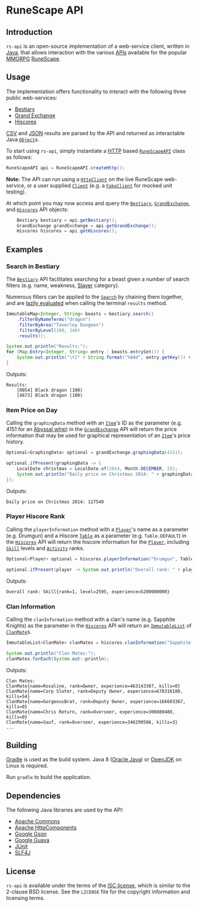 # RuneScape API

## Introduction

`rs-api` is an open-source implementation of a web-service client, written in [Java][java], that allows interaction with the various [APIs][api] available for the popular [MMORPG][mmorpg] [RuneScape][rs].

## Usage

The implementation offers functionality to interact with the following three public web-services:

* [Bestiary][bestiary]
* [Grand Exchange][ge]
* [Hiscores][hiscores]

[CSV][csv] and [JSON][json] results are parsed by the API and returned as interactable Java [`Object`][object]s.

To start using `rs-api`, simply instantiate a [HTTP][http] based [`RuneScapeAPI`][rsapi] class as follows:

```java
RuneScapeAPI api = RuneScapeAPI.createHttp();
```

**Note:** The API can run using a [`HttpClient`][httpclient] on the live RuneScape web-service, or a user supplied [`Client`][client] (e.g. a [`FakeClient`][fakeclient] for mocked unit testing).

At which point you may now access and query the [`Bestiary`][bestiary-api], [`GrandExchange`][ge-api], and [`Hiscores`][hiscores-api] API objects:

```java
	Bestiary bestiary = api.getBestiary();
	GrandExchange grandExchange = api.getGrandExchange();
	Hiscores hiscores = api.getHiscores();
```

## Examples

### Search in Bestiary

The [`Bestiary`][bestiary-api] API facilitates searching for a beast given a number of search filters (e.g. name, weakness, [Slayer][slayer] category).

Numerous filters can be applied to the [`Search`][bestiary-search] by chaining them together, and are [lazily evaluated][lazy-evaluation] when calling the terminal `results` method.

```java
ImmutableMap<Integer, String> beasts = bestiary.search()
	.filterByNameTerms("dragon")
	.filterByArea("Taverley Dungeon")
	.filterByLevel(100, 140)
	.results();

System.out.println("Results:");
for (Map.Entry<Integer, String> entry : beasts.entrySet()) {
	System.out.println("\t[" + String.format("%04d", entry.getKey()) + "] " + entry.getValue());
}
```

Outputs:

```
Results:
	[0054] Black dragon (100)
	[4673] Black dragon (100)
```

### Item Price on Day

Calling the `graphingData` method with an [`Item`][item]'s ID as the parameter (e.g. 4151 for an [Abyssal whip][abyssal-whip]) in the [`GrandExchange`][ge-api] API will return the price information that may be used for graphical representation of an [`Item`][item]'s price history.

```java
Optional<GraphingData> optional = grandExchange.graphingData(4151);

optional.ifPresent(graphingData -> {
	LocalDate christmas = LocalDate.of(2014, Month.DECEMBER, 25);
	System.out.println("Daily price on Christmas 2014: " + graphingData.getDailyValue(christmas).get());
});
```

Outputs:

```
Daily price on Christmas 2014: 117549
```

### Player Hiscore Rank

Calling the `playerInformation` method with a [`Player`][player]'s name as a parameter (e.g. Drumgun) and a Hiscore [`Table`][table] as a parameter (e.g. `Table.DEFAULT`) in the [`Hiscores`][hiscores-api] API will return the hiscore information for the [`Player`][player], including [`Skill`][skill] levels and [`Activity`][activity] ranks.

```java
Optional<Player> optional = hiscores.playerInformation("Drumgun", Table.DEFAULT);

optional.ifPresent(player -> System.out.println("Overall rank: " + player.getSkills().get("Overall")));
```

Outputs:

```
Overall rank: Skill{rank=1, level=2595, experience=5200000000}
```

### Clan Information

Calling the `clanInformation` method with a clan's name (e.g. Sapphite Knights) as the parameter in the [`Hiscores`][hiscores-api] API will return an [`ImmutableList`][immutablelist] of [`ClanMate`][clanmate]s.

```java
ImmutableList<ClanMate> clanMates = hiscores.clanInformation("Sapphite Knights");

System.out.println("Clan Mates:");
clanMates.forEach(System.out::println);
```

Outputs:

```
Clan Mates:
ClanMate{name=Rosaline, rank=Owner, experience=463143387, kills=0}
ClanMate{name=Corp Sloter, rank=Deputy Owner, experience=678318180, kills=54}
ClanMate{name=GorgeousBrat, rank=Deputy Owner, experience=166603367, kills=0}
ClanMate{name=Chris Return, rank=Overseer, experience=306089480, kills=0}
ClanMate{name=Sauf, rank=Overseer, experience=346299506, kills=3}
...
```

## Building

[Gradle][gradle] is used as the build system. Java 8 ([Oracle Java][oracle]) or [OpenJDK][openjdk] on Linux is required.

Run `gradle` to build the application.

## Dependencies

The following Java libraries are used by the API:

* [Apache Commons][commons]
* [Apache HttpComponents][httpcomponents]
* [Google Gson][gson]
* [Google Guava][guava]
* [JUnit][junit]
* [SLF4J][slf4j]

## License

`rs-api` is available under the terms of the [ISC license][isc], which is similar to the 2-clause BSD license. See the `LICENSE` file for the copyright information and licensing terms.

[java]: https://www.java.com/
[mmorpg]: http://en.wikipedia.org/wiki/Massively_multiplayer_online_role-playing_game
[api]: http://en.wikipedia.org/wiki/Application_programming_interface
[rs]: http://runescape.com/
[bestiary]: http://services.runescape.com/m=rswiki/en/Bestiary_APIs
[ge]: http://services.runescape.com/m=rswiki/en/Grand_Exchange_APIs
[hiscores]: http://services.runescape.com/m=rswiki/en/Hiscores_APIs
[csv]: http://en.wikipedia.org/wiki/Comma-separated_values
[json]: http://en.wikipedia.org/wiki/JSON
[object]: https://docs.oracle.com/javase/7/docs/api/java/lang/Object.html
[http]: http://en.wikipedia.org/wiki/Hypertext_Transfer_Protocol
[rsapi]: /api/src/main/java/com/runescape/api/RuneScapeAPI.java
[httpclient]: /shared/src/main/java/com/runescape/api/HttpClient.java
[fakeclient]: /bestiary/src/test/java/com/runescape/api/bestiary/TestBestiary.java#L162
[client]: /shared/src/main/java/com/runescape/api/Client.java
[bestiary-api]: /bestiary/src/main/java/com/runescape/api/bestiary/Bestiary.java
[ge-api]: /ge/src/main/java/com/runescape/api/ge/GrandExchange.java
[hiscores-api]: /hiscores/src/main/java/com/runescape/api/hiscores/Hiscores.java
[slayer]: http://runescape.wikia.com/wiki/Slayer
[bestiary-search]: /bestiary/src/main/java/com/runescape/api/bestiary/Search.java
[lazy-evaluation]: http://en.wikipedia.org/wiki/Lazy_evaluation
[abyssal-whip]: http://services.runescape.com/m=itemdb_rs/Abyssal_whip/viewitem.ws?obj=4151
[item]: /ge/src/main/java/com/runescape/api/ge/model/Item.java
[player]: /hiscores/src/main/java/com/runescape/api/hiscores/model/Player.java
[immutablemap]: http://docs.guava-libraries.googlecode.com/git/javadoc/com/google/common/collect/ImmutableMap.html
[table]: /hiscores/src/main/java/com/runescape/api/hiscores/model/Table.java
[skill]: /hiscores/src/main/java/com/runescape/api/hiscores/model/Skill.java
[activity]: /hiscores/src/main/java/com/runescape/api/hiscores/model/Activity.java
[immutablelist]: http://docs.guava-libraries.googlecode.com/git/javadoc/com/google/common/collect/ImmutableList.html
[clanmate]: /hiscores/src/main/java/com/runescape/api/hiscores/model/ClanMate.java
[gradle]: http://www.gradle.org/
[oracle]: http://www.oracle.com/technetwork/java/javase/downloads/index.html
[openjdk]: http://openjdk.java.net/
[commons]: https://commons.apache.org/
[httpcomponents]: https://hc.apache.org/
[gson]: https://code.google.com/p/google-gson/
[guava]: https://code.google.com/p/guava-libraries/
[junit]: http://junit.org/
[slf4j]: http://www.slf4j.org/
[isc]: https://www.isc.org/downloads/software-support-policy/isc-license/